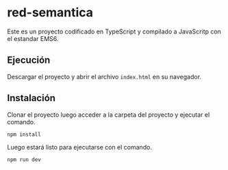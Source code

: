 # red-semantica
Este es un proyecto codificado en TypeScript y compilado a JavaScritp con el estandar EMS6.
## Ejecución
Descargar el proyecto y abrir el archivo `index.html` en su navegador.

## Instalación
Clonar el proyecto luego acceder a la carpeta del proyecto y ejecutar el comando.

`npm install`

Luego estará listo para ejecutarse con el comando.

`npm run dev`
